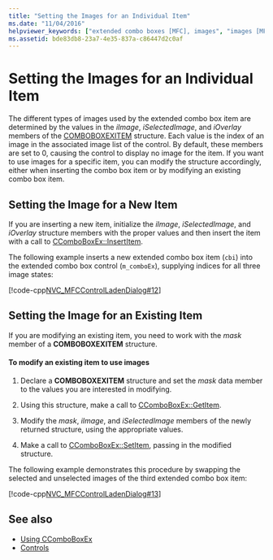 ```yaml
---
title: "Setting the Images for an Individual Item"
ms.date: "11/04/2016"
helpviewer_keywords: ["extended combo boxes [MFC], images", "images [MFC], combo box items"]
ms.assetid: bde83db8-23a7-4e35-837a-c86447d2c0af
---
```

# Setting the Images for an Individual Item

The different types of images used by the extended combo box item are determined by the values in the *iImage*, *iSelectedImage*, and *iOverlay* members of the [COMBOBOXEXITEM](/windows/desktop/api/commctrl/ns-commctrl-tagcomboboxexitema) structure. Each value is the index of an image in the associated image list of the control. By default, these members are set to 0, causing the control to display no image for the item. If you want to use images for a specific item, you can modify the structure accordingly, either when inserting the combo box item or by modifying an existing combo box item.

## Setting the Image for a New Item

If you are inserting a new item, initialize the *iImage*, *iSelectedImage*, and *iOverlay* structure members with the proper values and then insert the item with a call to [CComboBoxEx::InsertItem](../mfc/reference/ccomboboxex-class.md#insertitem).

The following example inserts a new extended combo box item (`cbi`) into the extended combo box control (`m_comboEx`), supplying indices for all three image states:

[!code-cpp[NVC_MFCControlLadenDialog#12](../mfc/codesnippet/cpp/setting-the-images-for-an-individual-item_1.cpp)]

## Setting the Image for an Existing Item

If you are modifying an existing item, you need to work with the *mask* member of a **COMBOBOXEXITEM** structure.

#### To modify an existing item to use images

1. Declare a **COMBOBOXEXITEM** structure and set the *mask* data member to the values you are interested in modifying.

1. Using this structure, make a call to [CComboBoxEx::GetItem](../mfc/reference/ccomboboxex-class.md#getitem).

1. Modify the *mask*, *iImage*, and *iSelectedImage* members of the newly returned structure, using the appropriate values.

1. Make a call to [CComboBoxEx::SetItem](../mfc/reference/ccomboboxex-class.md#setitem), passing in the modified structure.

The following example demonstrates this procedure by swapping the selected and unselected images of the third extended combo box item:

[!code-cpp[NVC_MFCControlLadenDialog#13](../mfc/codesnippet/cpp/setting-the-images-for-an-individual-item_2.cpp)]

## See also

- [Using CComboBoxEx](../mfc/using-ccomboboxex.md)
- [Controls](../mfc/controls-mfc.md)
